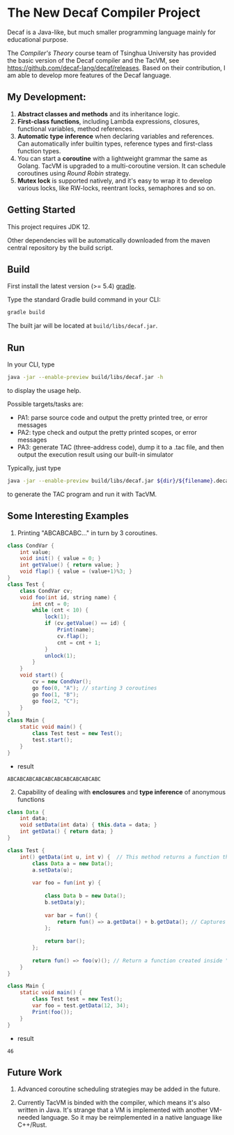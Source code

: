 # The New Decaf Compiler Project


Decaf is a Java-like, but much smaller programming language mainly for educational purpose.

The *Compiler's Theory* course team of Tsinghua University has provided the basic version of the Decaf compiler and the TacVM, see https://github.com/decaf-lang/decaf/releases. Based on their contribution, I am able to develop more features of the Decaf language.

## My Development:

1. **Abstract classes and methods** and its inheritance logic.
2. **First-class functions**, including Lambda expressions, closures, functional variables, method references.
3. **Automatic type inference** when declaring variables and references. Can automatically infer builtin types, reference types and first-class function types.
4. You can start a **coroutine** with a lightweight grammar the same as Golang. TacVM is upgraded to a multi-coroutine version. It can schedule coroutines using *Round Robin* strategy.
5. **Mutex lock** is supported natively, and it's easy to wrap it to develop various locks, like RW-locks, reentrant locks, semaphores and so on.


## Getting Started

This project requires JDK 12.

Other dependencies will be automatically downloaded from the maven central repository by the build script.

## Build

First install the latest version (>= 5.4) [gradle](https://gradle.org).

Type the standard Gradle build command in your CLI:

```sh
gradle build
```

The built jar will be located at `build/libs/decaf.jar`.

## Run

In your CLI, type

```sh
java -jar --enable-preview build/libs/decaf.jar -h
```

to display the usage help.

Possible targets/tasks are:

- PA1: parse source code and output the pretty printed tree, or error messages
- PA2: type check and output the pretty printed scopes, or error messages
- PA3: generate TAC (three-address code), dump it to a .tac file, and then output the execution result using our built-in simulator

Typically, just type
```sh
java -jar --enable-preview build/libs/decaf.jar ${dir}/${filename}.decaf -t PA3
```
to generate the TAC program and run it with TacVM.


## Some Interesting Examples

1. Printing "ABCABCABC..." in turn by 3 coroutines.

```java
class CondVar {
    int value;
    void init() { value = 0; }
    int getValue() { return value; }
    void flap() { value = (value+1)%3; }
}
class Test {
    class CondVar cv;
    void foo(int id, string name) {
        int cnt = 0;
        while (cnt < 10) {
            lock(1);
            if (cv.getValue() == id) {
                Print(name);
                cv.flap();
                cnt = cnt + 1;
            }
            unlock(1);
        }
    }
    void start() {
        cv = new CondVar();
        go foo(0, "A"); // starting 3 coroutines
        go foo(1, "B");
        go foo(2, "C");
    }
}
class Main {
    static void main() {
        class Test test = new Test();
        test.start();
    }
}
```

- result

```
ABCABCABCABCABCABCABCABCABCABC
```

2. Capability of dealing with **enclosures** and **type inference** of anonymous functions

```java
class Data {
	int data;
	void setData(int data) { this.data = data; }
	int getData() { return data; }
}

class Test {
	int() getData(int u, int v) {  // This method returns a function that returns a+b+c
		class Data a = new Data();
		a.setData(u);
		
		var foo = fun(int y) {
			
			class Data b = new Data();
			b.setData(y);
			
			var bar = fun() {
				return fun() => a.getData() + b.getData(); // Captures "a" and "b" from different scopes
			};
			
			return bar();
		};
		
		return fun() => foo(v)(); // Return a function created inside "foo"
	}
}

class Main {
    static void main() {
		class Test test = new Test();
		var foo = test.getData(12, 34);
		Print(foo());
	}
}
```

- result

```
46
```

## Future Work

1. Advanced coroutine scheduling strategies may be added in the future.

2. Currently TacVM is binded with the compiler, which means it's also written in Java. It's strange that a VM is implemented with another VM-needed language. So it may be reimplemented in a native language like C++/Rust.


